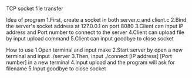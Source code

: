 TCP socket file transfer

Idea of program
1.First, create a socket in both server.c and client.c 
2.Bind the server's socket address at 127.0.0.1 on port 8080
3.Client can input IP address and Port number to connect to the server
4.Client can upload file by input upload command
5.Client can input goodbye to close socket

How to use
1.Open terminal and input make
2.Start server by open a new terminal and input ./server
3.Then, input ./connect [IP address] [Port number] in a new terminal
4.Input upload and the program will ask for filename
5.Input goodbye to close socket
